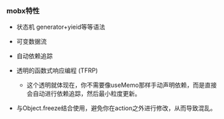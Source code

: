 

### mobx特性

- 状态机 generator+yieid等等语法
- 可变数据流
- 自动依赖追踪

- 透明的函数式响应编程 (TFRP)
    - 这个透明就体现在，你不需要像useMemo那样手动声明依赖，而是直接会自动进行依赖追踪，然后最小粒度更新。

- 与Object.freeze结合使用，避免你在action之外进行修改，从而导致混乱。